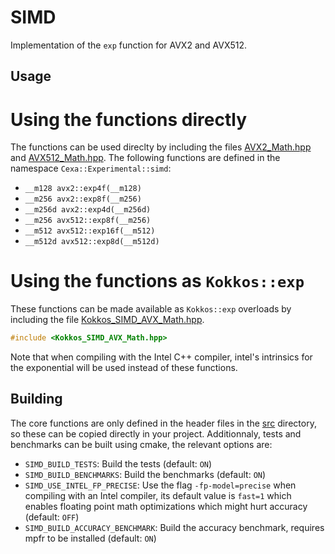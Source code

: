 # SIMD

Implementation of the `exp` function for AVX2 and AVX512.

## Usage

# Using the functions directly

The functions can be used direclty by including the files
[AVX2_Math.hpp](./src/AVX2_Math.hpp) and
[AVX512_Math.hpp](./src/AVX512_Math.hpp). The following functions are defined
in the namespace `Cexa::Experimental::simd`:
- `__m128 avx2::exp4f(__m128)`
- `__m256 avx2::exp8f(__m256)`
- `__m256d avx2::exp4d(__m256d)`
- `__m256 avx512::exp8f(__m256)`
- `__m512 avx512::exp16f(__m512)`
- `__m512d avx512::exp8d(__m512d)`

# Using the functions as `Kokkos::exp`

These functions can be made available as `Kokkos::exp` overloads by including
the file [Kokkos_SIMD_AVX_Math.hpp](./src/Kokkos_SIMD_AVX_Math.hpp).

```c++
#include <Kokkos_SIMD_AVX_Math.hpp>
```

Note that when compiling with the Intel C++ compiler, intel's intrinsics for the
exponential will be used instead of these functions.

## Building

The core functions are only defined in the header files in the [src](./src)
directory, so these can be copied directly in your project. Additionnaly, tests
and benchmarks can be built using cmake, the relevant options are:
- `SIMD_BUILD_TESTS`: Build the tests (default: `ON`)
- `SIMD_BUILD_BENCHMARKS`: Build the benchmarks (default: `ON`)
- `SIMD_USE_INTEL_FP_PRECISE`: Use the flag `-fp-model=precise` when compiling
  with an Intel compiler, its default value is `fast=1` which enables
  floating point math optimizations which might hurt accuracy (default: `OFF`) 
- `SIMD_BUILD_ACCURACY_BENCHMARK`: Build the accuracy benchmark, requires mpfr
  to be installed (default: `ON`)
